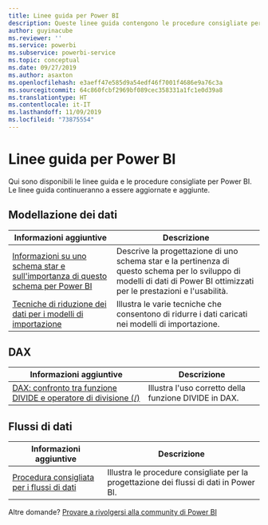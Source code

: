 ```yaml
---
title: Linee guida per Power BI
description: Queste linee guida contengono le procedure consigliate per l'uso di Power BI.
author: guyinacube
ms.reviewer: ''
ms.service: powerbi
ms.subservice: powerbi-service
ms.topic: conceptual
ms.date: 09/27/2019
ms.author: asaxton
ms.openlocfilehash: e3aeff47e585d9a54edf46f7001f4686e9a76c3a
ms.sourcegitcommit: 64c860fcbf2969bf089cec358331a1fc1e0d39a8
ms.translationtype: HT
ms.contentlocale: it-IT
ms.lasthandoff: 11/09/2019
ms.locfileid: "73875554"
---
```

# <a name="guidance-for-power-bi"></a>Linee guida per Power BI

Qui sono disponibili le linee guida e le procedure consigliate per Power BI. Le linee guida continueranno a essere aggiornate e aggiunte.

## <a name="data-modeling"></a>Modellazione dei dati

| Informazioni aggiuntive | Descrizione |
| --- | --- |
| [Informazioni su uno schema star e sull'importanza di questo schema per Power BI](star-schema.md) | Descrive la progettazione di uno schema star e la pertinenza di questo schema per lo sviluppo di modelli di dati di Power BI ottimizzati per le prestazioni e l'usabilità. |
| [Tecniche di riduzione dei dati per i modelli di importazione](import-modeling-data-reduction.md) | Illustra le varie tecniche che consentono di ridurre i dati caricati nei modelli di importazione. |

## <a name="dax"></a>DAX

| Informazioni aggiuntive | Descrizione |
| --- | --- |
| [DAX: confronto tra funzione DIVIDE e operatore di divisione (/)](dax-divide-function-operator.md) | Illustra l'uso corretto della funzione DIVIDE in DAX. |

## <a name="dataflows"></a>Flussi di dati

| Informazioni aggiuntive | Descrizione |
| --- | --- |
| [Procedura consigliata per i flussi di dati](../service-dataflows-best-practices.md) | Illustra le procedure consigliate per la progettazione dei flussi di dati in Power BI. |

Altre domande? [Provare a rivolgersi alla community di Power BI](https://community.powerbi.com/)